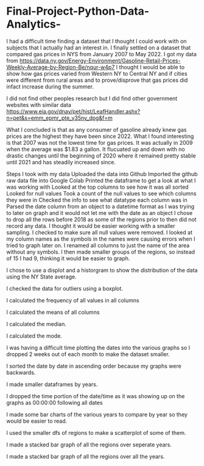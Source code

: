 # Final-Project-Python-Data-Analytics-

I had a difficult time finding a dataset that I thought I could work with on subjects that I actually had an interest in. I finally settled on a dataset that compared gas prices in NYS from January 2007 to May 2022. 
I got my data from https://data.ny.gov/Energy-Environment/Gasoline-Retail-Prices-Weekly-Average-by-Region-Be/nqur-w4p7
I thought I would be able to show how gas prices varied from Western NY to Central NY and if cities were different from rural areas and to prove/disprove that gas prices did infact increase during the summer. 

I did not find other peoples research but I did find other government websites with similar data
https://www.eia.gov/dnav/pet/hist/LeafHandler.ashx?n=pet&s=emm_epmr_pte_y35ny_dpg&f=m

What I concluded is that as any consumer of gasoline already knew gas prices are the highest they have been since 2022.
What I found interesting is that 2007 was not the lowest time for gas prices. It was actually in 2009 when the average was $1.83 a gallon. It flucuated up and down with no drastic changes until the beginning of 2020 where it remained pretty stable until 2021 and has steadily increased since. 

Steps I took with my data
Uploaded the data into Github
Imported the github raw data file into Google Colab
Printed the dataframe to get a look at what I was working with
Looked at the top columns to see how it was all sorted
Looked for null values
Took a count of the null values to see which columns they were in
Checked the info to see what datatype each column was in
Parsed the date column from an object to a datetime format as I was trying to later on graph and it would not let me with the date as an object
I chose to drop all the rows before 2018 as some of the regions prior to then did not record any data. I thought it would be easier working with a smaller sampling.
I checked to make sure all null values were removed.
I looked at my column names as the symbols in the names were causing errors when I tried to graph later on.
I renamed all columns to just the name of the area without any symbols.
I then made smaller groups of the regions, so instead of 15 I had 9, thinking it would be easier to graph.

I chose to use a displot and a historgram to show the distribution of the data using the NY State average.

I checked the data for outliers using a boxplot.

I calculated the frequency of all values in all columns

I calculated the means of all columns

I calculated the median.

I calculated the mode.

I was having a difficult time plotting the dates into the various graphs so I dropped 2 weeks out of each month to make the dataset smaller.

I sorted the date by date in ascending order because my graphs were backwards.

I made smaller dataframes by years. 

I dropped the time portion of the date/time as it was showing up on the graphs as 00:00:00 following all dates

I made some bar charts of the various years to compare by year so they would be easier to read. 

I used the smaller dfs of regions to make a scatterplot of some of them.

I made a stacked bar graph of all the regions over seperate years. 

I made a stacked bar graph of all the regions over all the years.

